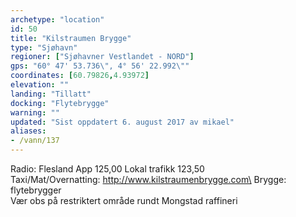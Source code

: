 ```yaml
---
archetype: "location"
id: 50
title: "Kilstraumen Brygge"
type: "Sjøhavn"
regioner: ["Sjøhavner Vestlandet - NORD"]
gps: "60° 47' 53.736\", 4° 56' 22.992\""
coordinates: [60.79826,4.93972]
elevation: ""
landing: "Tillatt"
docking: "Flytebrygge"
warning: ""
updated: "Sist oppdatert 6. august 2017 av mikael"
aliases:
- /vann/137
---
```


Radio: Flesland App 125,00  Lokal trafikk 123,50\
Taxi/Mat/Overnatting: http://www.kilstraumenbrygge.com\
Brygge: flytebrygger\
Vær obs på restriktert område rundt Mongstad raffineri
